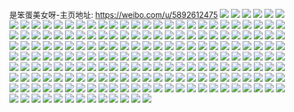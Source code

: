 是笨蛋美女呀-主页地址: https://weibo.com/u/5892612475 
![](https://wx4.sinaimg.cn/mw2000/006qMNGHly1h8wepkaxubj30yi22o7wh.jpg) 
![](https://wx4.sinaimg.cn/mw2000/006qMNGHly1h8welzukxgj30wi1ycwlz.jpg) 
![](https://wx4.sinaimg.cn/mw2000/006qMNGHly1h8wem0ciuoj30wi1ycwo2.jpg) 
![](https://wx4.sinaimg.cn/mw2000/006qMNGHly1h8wem0qm38j30yi22o791.jpg) 
![](https://wx4.sinaimg.cn/mw2000/006qMNGHly1h8welzikooj30wi1yc417.jpg) 
![](https://wx4.sinaimg.cn/mw2000/006qMNGHly1h8w8b9dvsfj32c036u4qr.jpg) 
![](https://wx4.sinaimg.cn/mw2000/006qMNGHly1h8w8b7ja3uj32bw37khdu.jpg) 
![](https://wx4.sinaimg.cn/mw2000/006qMNGHgy1h8vfrxzuhpj32bz37knpf.jpg) 
![](https://wx4.sinaimg.cn/mw2000/006qMNGHgy1h8vfr65slwj32c03404qt.jpg) 
![](https://wx4.sinaimg.cn/mw2000/006qMNGHgy1h8vfryy3mwj30yi1je7k5.jpg) 
![](https://wx4.sinaimg.cn/mw2000/006qMNGHgy1h8vfrqlgodj324i3527wk.jpg) 
![](https://wx4.sinaimg.cn/mw2000/006qMNGHgy1h8vfqyphcwj32302s0b2c.jpg) 
![](https://wx4.sinaimg.cn/mw2000/006qMNGHgy1h8vfrc6eq5j326x340b2b.jpg) 
![](https://wx4.sinaimg.cn/mw2000/006qMNGHly1h8l99rd8aqj31s72dlkjm.jpg) 
![](https://wx4.sinaimg.cn/mw2000/006qMNGHly1h8l99ouj8cj31o0280e82.jpg) 
![](https://wx4.sinaimg.cn/mw2000/006qMNGHly1h8l99eh4npj30yi22oqli.jpg) 
![](https://wx4.sinaimg.cn/mw2000/006qMNGHly1h8l99fgvmaj30yi22oh3x.jpg) 
![](https://wx4.sinaimg.cn/mw2000/006qMNGHly1h8l99t6vnej30s2145wto.jpg) 
![](https://wx4.sinaimg.cn/mw2000/006qMNGHly1h8l99lamlej32c0340hdu.jpg) 
![](https://wx4.sinaimg.cn/mw2000/006qMNGHly1h8if0ywazhj327732ekjn.jpg) 
![](https://wx4.sinaimg.cn/mw2000/006qMNGHly1h8if167i4ij32c0340qv5.jpg) 
![](https://wx4.sinaimg.cn/mw2000/006qMNGHly1h8if0vmttnj322k3394qr.jpg) 
![](https://wx4.sinaimg.cn/mw2000/006qMNGHly1h8if1dbkocj32c03401kz.jpg) 
![](https://wx4.sinaimg.cn/mw2000/006qMNGHly1h8if11vubuj32c0340u0z.jpg) 
![](https://wx4.sinaimg.cn/mw2000/006qMNGHly1h8if1hf4i3j32c035mnpf.jpg) 
![](https://wx4.sinaimg.cn/mw2000/006qMNGHly1h8if19ylvlj32c03407wl.jpg) 
![](https://wx4.sinaimg.cn/mw2000/006qMNGHly1h8if12pf08j32c0340b2a.jpg) 
![](https://wx4.sinaimg.cn/mw2000/006qMNGHly1h8if15h9sdj32c035m7wi.jpg) 
![](https://wx4.sinaimg.cn/mw2000/006qMNGHly1h8dujz0bmjj32c0340e82.jpg) 
![](https://wx4.sinaimg.cn/mw2000/006qMNGHly1h8dujzszy5j32c0340x6q.jpg) 
![](https://wx4.sinaimg.cn/mw2000/006qMNGHly1h8duk20b8gj32c0340x6q.jpg) 
![](https://wx4.sinaimg.cn/mw2000/006qMNGHly1h8dujy335fj33403404qr.jpg) 
![](https://wx4.sinaimg.cn/mw2000/006qMNGHly1h8duk3c02bj31i2204hdt.jpg) 
![](https://wx4.sinaimg.cn/mw2000/006qMNGHly1h8dum59d15j32c02c07wj.jpg) 
![](https://wx4.sinaimg.cn/mw2000/006qMNGHly1h8bpvkx874j32c034qx6r.jpg) 
![](https://wx4.sinaimg.cn/mw2000/006qMNGHly1h8bpvulpamj32692ujx6r.jpg) 
![](https://wx4.sinaimg.cn/mw2000/006qMNGHly1h8bpvpqsm9j327c2yvqv7.jpg) 
![](https://wx4.sinaimg.cn/mw2000/006qMNGHly1h8bpvmpbapj31vd2leb2a.jpg) 
![](https://wx4.sinaimg.cn/mw2000/006qMNGHly1h8bpvqwov8j32c0340x6q.jpg) 
![](https://wx4.sinaimg.cn/mw2000/006qMNGHly1h8bpvcs4xaj322y34e7wj.jpg) 
![](https://wx4.sinaimg.cn/mw2000/006qMNGHly1h8bpvft4zaj31ti2n7npe.jpg) 
![](https://wx4.sinaimg.cn/mw2000/006qMNGHly1h8bpvxclvhj31zk2xie83.jpg) 
![](https://wx4.sinaimg.cn/mw2000/006qMNGHly1h8bpvifopij32462y3e83.jpg) 
![](https://wx4.sinaimg.cn/mw2000/006qMNGHly1h8bpw03rgej32c03404qr.jpg) 
![](https://wx4.sinaimg.cn/mw2000/006qMNGHly1h8bpw2om1mj31kw35shdu.jpg) 
![](https://wx4.sinaimg.cn/mw2000/006qMNGHgy1h82gsr7625j31o0280u0x.jpg) 
![](https://wx4.sinaimg.cn/mw2000/006qMNGHgy1h82gsmjmh8j31o0280b29.jpg) 
![](https://wx4.sinaimg.cn/mw2000/006qMNGHgy1h82b1m9cw1j322j2qjnpe.jpg) 
![](https://wx4.sinaimg.cn/mw2000/006qMNGHgy1h82b0s0q7qj32c0354x6q.jpg) 
![](https://wx4.sinaimg.cn/mw2000/006qMNGHgy1h82b1vla1dj31r52h6hdu.jpg) 
![](https://wx4.sinaimg.cn/mw2000/006qMNGHgy1h82b199sk7j32c0340b2d.jpg) 
![](https://wx4.sinaimg.cn/mw2000/006qMNGHgy1h82b0fkwd7j31zm2wnb2b.jpg) 
![](https://wx4.sinaimg.cn/mw2000/006qMNGHly1h7nlc9ihekj32722zcu0z.jpg) 
![](https://wx4.sinaimg.cn/mw2000/006qMNGHly1h7nlcjjqcej32c0340x6s.jpg) 
![](https://wx4.sinaimg.cn/mw2000/006qMNGHly1h7nlcdlqryj322q2uqx6q.jpg) 
![](https://wx4.sinaimg.cn/mw2000/006qMNGHly1h7nlbnnsh1j30sg35shdt.jpg) 
![](https://wx4.sinaimg.cn/mw2000/006qMNGHly1h7nlbtc0zsj31pq2tcu0y.jpg) 
![](https://wx4.sinaimg.cn/mw2000/006qMNGHly1h7nlbqg771j30sg37bkjl.jpg) 
![](https://wx4.sinaimg.cn/mw2000/006qMNGHly1h7nlc5f8qzj328830gqv7.jpg) 
![](https://wx4.sinaimg.cn/mw2000/006qMNGHly1h7nlbwh93jj32c0352b2b.jpg) 
![](https://wx4.sinaimg.cn/mw2000/006qMNGHly1h7nlc0yui9j32c0340u0z.jpg) 
![](https://wx4.sinaimg.cn/mw2000/006qMNGHly1h7nlcgh9otj32852zx1kz.jpg) 
![](https://wx4.sinaimg.cn/mw2000/006qMNGHly1h7nlcn6azrj324a2v8b2b.jpg) 
![](https://wx4.sinaimg.cn/mw2000/006qMNGHly1h6ysv8e5v7j31o0280tl2.jpg) 
![](https://wx4.sinaimg.cn/mw2000/006qMNGHly1h6ysv735lqj31o0280qc5.jpg) 
![](https://wx4.sinaimg.cn/mw2000/006qMNGHgy1h6uj20g264j325h2vae82.jpg) 
![](https://wx4.sinaimg.cn/mw2000/006qMNGHgy1h6uiwerqpvj322031be84.jpg) 
![](https://wx4.sinaimg.cn/mw2000/006qMNGHgy1h6uiw27ijmj32ag31k177.jpg) 
![](https://wx4.sinaimg.cn/mw2000/006qMNGHgy1h6uivtfnhij32c0340b2b.jpg) 
![](https://wx4.sinaimg.cn/mw2000/006qMNGHgy1h6uivaytn6j32c0340npg.jpg) 
![](https://wx4.sinaimg.cn/mw2000/006qMNGHgy1h6uiuzek1rj32c0340hdu.jpg) 
![](https://wx4.sinaimg.cn/mw2000/006qMNGHly1h6s98r3fhcj30sg3317tx.jpg) 
![](https://wx4.sinaimg.cn/mw2000/006qMNGHly1h6s98t1q14j30sg48e4qp.jpg) 
![](https://wx4.sinaimg.cn/mw2000/006qMNGHly1h6s98owo5mj31xh2kfha3.jpg) 
![](https://wx4.sinaimg.cn/mw2000/006qMNGHly1h6s9988lc5j321s2psu0y.jpg) 
![](https://wx4.sinaimg.cn/mw2000/006qMNGHly1h6s9965w7vj32c034mhdv.jpg) 
![](https://wx4.sinaimg.cn/mw2000/006qMNGHly1h6s99fos78j32c035a7wj.jpg) 
![](https://wx4.sinaimg.cn/mw2000/006qMNGHly1h6s9914dgwj32a333pnpf.jpg) 
![](https://wx4.sinaimg.cn/mw2000/006qMNGHly1h6s98ymfx0j32c0340kjs.jpg) 
![](https://wx4.sinaimg.cn/mw2000/006qMNGHly1h6s9937b51j323m2rykjo.jpg) 
![](https://wx4.sinaimg.cn/mw2000/006qMNGHly1h6pvwjxth6j32af35skjm.jpg) 
![](https://wx4.sinaimg.cn/mw2000/006qMNGHly1h6pvwx2mlqj32c0340b2c.jpg) 
![](https://wx4.sinaimg.cn/mw2000/006qMNGHly1h6pvx4mf08j32c0340nb6.jpg) 
![](https://wx4.sinaimg.cn/mw2000/006qMNGHly1h6pvwqt6koj32c03527wj.jpg) 
![](https://wx4.sinaimg.cn/mw2000/006qMNGHly1h6pvwi4f1vj31v12qwe81.jpg) 
![](https://wx4.sinaimg.cn/mw2000/006qMNGHly1h6pvwry3gjj321b35me82.jpg) 
![](https://wx4.sinaimg.cn/mw2000/006qMNGHly1h6pvx0kssyj32bv35shdt.jpg) 
![](https://wx4.sinaimg.cn/mw2000/006qMNGHly1h6pvwufzhxj32c0340hdw.jpg) 
![](https://wx4.sinaimg.cn/mw2000/006qMNGHly1h6pvx2e15oj326x2zvu0x.jpg) 
![](https://wx4.sinaimg.cn/mw2000/006qMNGHly1h6pvwmgx7vj32bs35sgxu.jpg) 
![](https://wx4.sinaimg.cn/mw2000/006qMNGHly1h6avp68fxaj31o02804qr.jpg) 
![](https://wx4.sinaimg.cn/mw2000/006qMNGHly1h6avp8v2hbj31o0280x4d.jpg) 
![](https://wx4.sinaimg.cn/mw2000/006qMNGHly1h6avp9no6jj31o0280ttx.jpg) 
![](https://wx4.sinaimg.cn/mw2000/006qMNGHly1h6avpmm9n9j30u01hcdo8.jpg) 
![](https://wx4.sinaimg.cn/mw2000/006qMNGHly1h6al8dhzmkj32c0340e81.jpg) 
![](https://wx4.sinaimg.cn/mw2000/006qMNGHly1h6al8gvxf2j312z280e81.jpg) 
![](https://wx4.sinaimg.cn/mw2000/006qMNGHly1h6al8fqlrsj32c0340gpm.jpg) 
![](https://wx4.sinaimg.cn/mw2000/006qMNGHly1h62r2m07mlj30yi19mnch.jpg) 
![](https://wx4.sinaimg.cn/mw2000/006qMNGHly1h62r2krwx4j31o02801a9.jpg) 
![](https://wx4.sinaimg.cn/mw2000/006qMNGHly1h62r2ig4ppj31k322t48d.jpg) 
![](https://wx4.sinaimg.cn/mw2000/006qMNGHly1h62r2opoxqj31o0280k4o.jpg) 
![](https://wx4.sinaimg.cn/mw2000/006qMNGHly1h5py1fsn6oj32c02l6hdv.jpg) 
![](https://wx4.sinaimg.cn/mw2000/006qMNGHly1h5py19vv13j329y2zyb2b.jpg) 
![](https://wx4.sinaimg.cn/mw2000/006qMNGHly1h5py1c6ef9j31zu24kqv6.jpg) 
![](https://wx4.sinaimg.cn/mw2000/006qMNGHly1h5py1539efj30u01hctwz.jpg) 
![](https://wx4.sinaimg.cn/mw2000/006qMNGHly1h5py86o4u3j30yi19ltl4.jpg) 
![](https://wx4.sinaimg.cn/mw2000/006qMNGHly1h5py8asuafj31o0280qv5.jpg) 
![](https://wx4.sinaimg.cn/mw2000/006qMNGHly1h5py85c91ij32c0340u0y.jpg) 
![](https://wx4.sinaimg.cn/mw2000/006qMNGHly1h5py13x0unj30sg23u1kx.jpg) 
![](https://wx4.sinaimg.cn/mw2000/006qMNGHly1h5py18dkamj32b82pve82.jpg) 
![](https://wx4.sinaimg.cn/mw2000/006qMNGHly1h5muttds6dj328w2yyu0z.jpg) 
![](https://wx4.sinaimg.cn/mw2000/006qMNGHgy1h5mkqn3r7gj32c03407wj.jpg) 
![](https://wx4.sinaimg.cn/mw2000/006qMNGHly1h5op03zk0qj326q35ve83.jpg) 
![](https://wx4.sinaimg.cn/mw2000/006qMNGHly1h5oozz0olhj32c03404qr.jpg) 
![](https://wx4.sinaimg.cn/mw2000/006qMNGHgy1h5mkvzjcu9j32c02r4e81.jpg) 
![](https://wx4.sinaimg.cn/mw2000/006qMNGHly1h5op025mtpj32c03404qr.jpg) 
![](https://wx4.sinaimg.cn/mw2000/006qMNGHly1h5op00kam4j30sg26dhdt.jpg) 
![](https://wx4.sinaimg.cn/mw2000/006qMNGHly1h5op057gi2j32c03404qq.jpg) 
![](https://wx4.sinaimg.cn/mw2000/006qMNGHly1h5op09vappj30sg285e2q.jpg) 
![](https://wx4.sinaimg.cn/mw2000/006qMNGHly1h5gqbx5drcj30yi1kjqp0.jpg) 
![](https://wx4.sinaimg.cn/mw2000/006qMNGHly1h5gqbxzu6cj30sg31utyc.jpg) 
![](https://wx4.sinaimg.cn/mw2000/006qMNGHly1h5gqbj4f40j31o0280qv5.jpg) 
![](https://wx4.sinaimg.cn/mw2000/006qMNGHly1h5gqc1di1wj31o0280kjl.jpg) 
![](https://wx4.sinaimg.cn/mw2000/006qMNGHly1h5gqbrbhx5j30sg1yw4qp.jpg) 
![](https://wx4.sinaimg.cn/mw2000/006qMNGHly1h5gqbvbzpvj30sg2ujqv5.jpg) 
![](https://wx4.sinaimg.cn/mw2000/006qMNGHly1h5gr12hs4pj30sg35shdt.jpg) 
![](https://wx4.sinaimg.cn/mw2000/006qMNGHly1h5gr13z0myj30sg3v3e81.jpg) 
![](https://wx4.sinaimg.cn/mw2000/006qMNGHly1h5gqc2wnxrj31zs2jj7wh.jpg) 
![](https://wx4.sinaimg.cn/mw2000/006qMNGHgy1h56eah9trzj322a2wqb2a.jpg) 
![](https://wx4.sinaimg.cn/mw2000/006qMNGHgy1h56ea6i6z8j32c02vyqv6.jpg) 
![](https://wx4.sinaimg.cn/mw2000/006qMNGHgy1h56eamg9fjj32c02nbkjn.jpg) 
![](https://wx4.sinaimg.cn/mw2000/006qMNGHly1h4y578s94ej324p340u0y.jpg) 
![](https://wx4.sinaimg.cn/mw2000/006qMNGHly1h4y574l9sej32c03401l0.jpg) 
![](https://wx4.sinaimg.cn/mw2000/006qMNGHly1h4y56trrm7j30sg2ff7wh.jpg) 
![](https://wx4.sinaimg.cn/mw2000/006qMNGHly1h4y56zap98j32c03404qq.jpg) 
![](https://wx4.sinaimg.cn/mw2000/006qMNGHly1h4y56uxe4jj30sg35gb29.jpg) 
![](https://wx4.sinaimg.cn/mw2000/006qMNGHly1h4y577cf4ij32c02wuu0y.jpg) 
![](https://wx4.sinaimg.cn/mw2000/006qMNGHly1h4y56xlgwyj323f2nx1kz.jpg) 
![](https://wx4.sinaimg.cn/mw2000/006qMNGHly1h4y571nkd0j32c0340npe.jpg) 
![](https://wx4.sinaimg.cn/mw2000/006qMNGHgy1h4xasta2edj32c0340x6t.jpg) 
![](https://wx4.sinaimg.cn/mw2000/006qMNGHgy1h4xat5q1s3j32c0340kjn.jpg) 
![](https://wx4.sinaimg.cn/mw2000/006qMNGHgy1h4xal11ad8j320x2rd4qq.jpg) 
![](https://wx4.sinaimg.cn/mw2000/006qMNGHgy1h4xatiilasj329b2zyb2c.jpg) 
![](https://wx4.sinaimg.cn/mw2000/006qMNGHgy1h4xatnqjrbj31dn1u71kx.jpg) 
![](https://wx4.sinaimg.cn/mw2000/006qMNGHgy1h4xatxoalpj32c0340e83.jpg) 
![](https://wx4.sinaimg.cn/mw2000/006qMNGHgy1h4xald5wyzj328p33eb2b.jpg) 
![](https://wx4.sinaimg.cn/mw2000/006qMNGHgy1h4xauie6loj32c0340hdx.jpg) 
![](https://wx4.sinaimg.cn/mw2000/006qMNGHgy1h4xautanbsj328d2y9kjm.jpg) 
![](https://wx4.sinaimg.cn/mw2000/006qMNGHly1h4pa8sbvlxj31o0280npd.jpg) 
![](https://wx4.sinaimg.cn/mw2000/006qMNGHly1h4pa8nfadtj31o0280kjl.jpg) 
![](https://wx4.sinaimg.cn/mw2000/006qMNGHly1h4k9811utmj32a32nqx6q.jpg) 
![](https://wx4.sinaimg.cn/mw2000/006qMNGHly1h4k984k396j32c02xqkjn.jpg) 
![](https://wx4.sinaimg.cn/mw2000/006qMNGHly1h4k987pq9uj32bj2t4qv6.jpg) 
![](https://wx4.sinaimg.cn/mw2000/006qMNGHly1h4k97zg3yoj31zs2c9u0y.jpg) 
![](https://wx4.sinaimg.cn/mw2000/006qMNGHly1h4k98ankdaj32c02rue83.jpg) 
![](https://wx4.sinaimg.cn/mw2000/006qMNGHly1h4k98bhaejj30oo0z110c.jpg) 
![](https://wx4.sinaimg.cn/mw2000/006qMNGHly1h4k96sop54j32aq3407wk.jpg) 
![](https://wx4.sinaimg.cn/mw2000/006qMNGHly1h4k96odx5cj31oh2h04qq.jpg) 
![](https://wx4.sinaimg.cn/mw2000/006qMNGHly1h4k95yh3ggj31mm1vchdt.jpg) 
![](https://wx4.sinaimg.cn/mw2000/006qMNGHly1h4k961p9llj322h2sg7wj.jpg) 
![](https://wx4.sinaimg.cn/mw2000/006qMNGHly1h4k964h7mvj322c2n3qv6.jpg) 
![](https://wx4.sinaimg.cn/mw2000/006qMNGHly1h4k96685doj31kp21inpd.jpg) 
![](https://wx4.sinaimg.cn/mw2000/006qMNGHly1h4k94oaq4hj31a11qc1kx.jpg) 
![](https://wx4.sinaimg.cn/mw2000/006qMNGHly1h4k94psl5bj311r1ng4qp.jpg) 
![](https://wx4.sinaimg.cn/mw2000/006qMNGHly1h4k93ei9z8j324m2tukjn.jpg) 
![](https://wx4.sinaimg.cn/mw2000/006qMNGHly1h4k93fi2cej31km2ljnpd.jpg) 
![](https://wx4.sinaimg.cn/mw2000/006qMNGHly1h4k93gy4x0j31we2lmkjn.jpg) 
![](https://wx4.sinaimg.cn/mw2000/006qMNGHly1h4k93bl7yrj327a2zku0z.jpg) 
![](https://wx4.sinaimg.cn/mw2000/006qMNGHly1h4k93is0tjj31v02ipx6q.jpg) 
![](https://wx4.sinaimg.cn/mw2000/006qMNGHly1h4k93kgjavj31ze2ylu0y.jpg) 
![](https://wx4.sinaimg.cn/mw2000/006qMNGHly1h4k93m1if0j31zj2rd4qr.jpg) 
![](https://wx4.sinaimg.cn/mw2000/006qMNGHly1h4k93ntp1oj31ye2ro1kz.jpg) 
![](https://wx4.sinaimg.cn/mw2000/006qMNGHly1h4k93pomj2j31vh2ohb2a.jpg) 
![](https://wx4.sinaimg.cn/mw2000/006qMNGHly1h4ar4v1o3bj31ya2n21kz.jpg) 
![](https://wx4.sinaimg.cn/mw2000/006qMNGHly1h4ar4r919dj31q92at7wi.jpg) 
![](https://wx4.sinaimg.cn/mw2000/006qMNGHly1h4ar4gcsifj32592smhdv.jpg) 
![](https://wx4.sinaimg.cn/mw2000/006qMNGHly1h4ar4j3girj31yp2gtkjn.jpg) 
![](https://wx4.sinaimg.cn/mw2000/006qMNGHly1h4ar4q8h1xj31rq2msqv5.jpg) 
![](https://wx4.sinaimg.cn/mw2000/006qMNGHly1h4ar4o8csaj32732otnpf.jpg) 
![](https://wx4.sinaimg.cn/mw2000/006qMNGHly1h4ar4szk74j32c0340qv5.jpg) 
![](https://wx4.sinaimg.cn/mw2000/006qMNGHly1h4ar4lgjgxj323u35sx6q.jpg) 
![](https://wx4.sinaimg.cn/mw2000/006qMNGHly1h4ar4s50kjj32c0340x6p.jpg) 
![](https://wx4.sinaimg.cn/mw2000/006qMNGHly1h48x2im2nzj31o0280hcl.jpg) 
![](https://wx4.sinaimg.cn/mw2000/006qMNGHly1h48x2i3am5j31bx1v3x48.jpg) 
![](https://wx4.sinaimg.cn/mw2000/006qMNGHly1h3ljp53itjj329d30i1ky.jpg) 
![](https://wx4.sinaimg.cn/mw2000/006qMNGHly1h3ljp3u8xej32c0340e82.jpg) 
![](https://wx4.sinaimg.cn/mw2000/006qMNGHly1h3ljp5v4kkj31oq28y4qp.jpg) 
![](https://wx4.sinaimg.cn/mw2000/006qMNGHly1h3ljp6nfwtj31xu2l4u0x.jpg) 
![](https://wx4.sinaimg.cn/mw2000/006qMNGHly1h3ljp8sqssj31ss2eeqv5.jpg) 
![](https://wx4.sinaimg.cn/mw2000/006qMNGHly1h3ljp7larrj32342s6x6p.jpg) 
![](https://wx4.sinaimg.cn/mw2000/006qMNGHly1h3le18fo16j325z2xh7wj.jpg) 
![](https://wx4.sinaimg.cn/mw2000/006qMNGHly1h3le15q10lj32c03401l0.jpg) 
![](https://wx4.sinaimg.cn/mw2000/006qMNGHly1h3le12tt4nj30sg35rkjl.jpg) 
![](https://wx4.sinaimg.cn/mw2000/006qMNGHly1h3le1beuz3j31kw35s1ky.jpg) 
